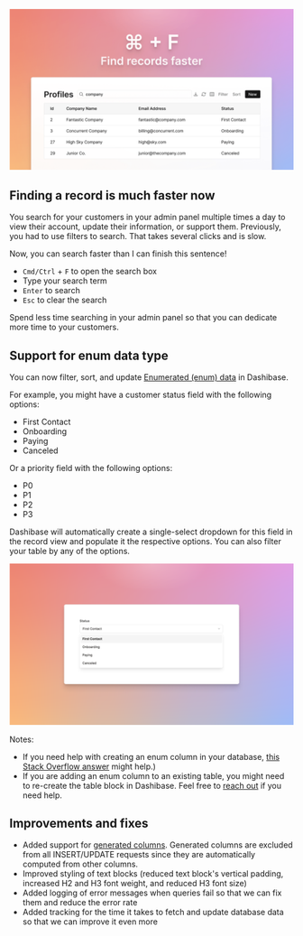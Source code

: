 ![Search](../assets/search.png)

## Finding a record is much faster now

You search for your customers in your admin panel multiple times a day to view their account, update their information, or support them. Previously, you had to use filters to search. That takes several clicks and is slow.

Now, you can search faster than I can finish this sentence! 

- `Cmd/Ctrl` + `F` to open the search box
- Type your search term
- `Enter` to search
- `Esc` to clear the search

Spend less time searching in your admin panel so that you can dedicate more time to your customers.

## Support for enum data type

You can now filter, sort, and update [Enumerated (enum) data](https://www.postgresql.org/docs/current/datatype-enum.html) in Dashibase.

For example, you might have a customer status field with the following options:

- First Contact
- Onboarding
- Paying
- Canceled

Or a priority field with the following options:

- P0
- P1
- P2
- P3

Dashibase will automatically create a single-select dropdown for this field in the record view and populate it the respective options. You can also filter your table by any of the options.

![Single-select dropdown](../assets/enum.png)

Notes:

- If you need help with creating an enum column in your database, [this Stack Overflow answer](https://stackoverflow.com/questions/72842588/is-there-a-way-to-define-a-postgresql-column-as-an-enum) might help.)
- If you are adding an enum column to an existing table, you might need to re-create the table block in Dashibase. Feel free to [reach out](mailto:sk@dashibase.com) if you need help.

## Improvements and fixes

- Added support for [generated columns](https://www.postgresql.org/docs/current/ddl-generated-columns.html). Generated columns are excluded from all INSERT/UPDATE requests since they are automatically computed from other columns.
- Improved styling of text blocks (reduced text block's vertical padding, increased H2 and H3 font weight, and reduced H3 font size)
- Added logging of error messages when queries fail so that we can fix them and reduce the error rate
- Added tracking for the time it takes to fetch and update database data so that we can improve it even more